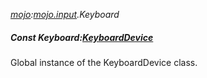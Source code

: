 _[mojo](../../modules/mojo/mojo-module.md):[mojo.input](../../modules/mojo/mojo-input.md).Keyboard_
##### Const Keyboard:[KeyboardDevice](../../modules/mojo/mojo-input-keyboarddevice.md)
Global instance of the KeyboardDevice class.
